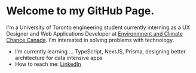 # Welcome to my GitHub Page. 
I'm a University of Toronto engineering student currently interning as a UX Designer and Web Applications Developer at [Environmnent and Climate Chance Canada](https://www.canada.ca/en/environment-climate-change.html). I'm interested in solving problems with technology.

- I’m currently learning ... TypeScript, NextJS, Prisma, designing better architecture for data intensive apps
- How to reach me: [LinkedIn](https://www.linkedin.com/in/mdhasaniqbal)
